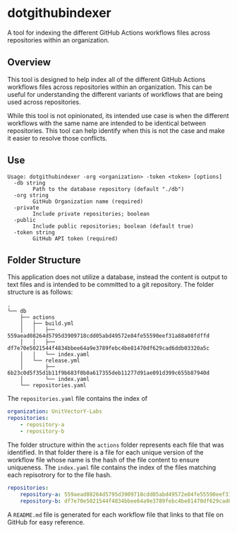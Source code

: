 # dotgithubindexer

A tool for indexing the different GitHub Actions workflows files across repositories within an organization.

## Overview

This tool is designed to help index all of the different GitHub Actions workflows files across repositories within an organization. This can be useful for understanding the different variants of workflows that are being used across repositories.

While this tool is not opinionated, its intended use case is when the different workflows with the same name are intended to be identical between repositories. This tool can help identify when this is not the case and make it easier to resolve those conflicts.

## Use

```text
Usage: dotgithubindexer -org <organization> -token <token> [options]
  -db string
    	Path to the database repository (default "./db")
  -org string
    	GitHub Organization name (required)
  -private
    	Include private repositories; boolean
  -public
    	Include public repositories; boolean (default true)
  -token string
    	GitHub API token (required)
```

## Folder Structure

This application does not utilize a database, instead the content is output to text files and is intended to be committed to a git repository. The folder structure is as follows:

```text
.
└── db
    ├── actions
    │   ├── build.yml
    │   │   ├── 559aead08264d5795d3909718cdd05abd49572e84fe55590eef31a88a08fdffd
    │   │   ├── df7e70e5021544f4834bbee64a9e3789febc4be81470df629cad6ddb03320a5c
    │   │   └── index.yaml
    │   └── release.yml
    │       ├── 6b23c0d5f35d1b11f9b683f0b0a617355deb11277d91ae091d399c655b87940d
    │       └── index.yaml
    └── repositories.yaml
```

The `repositories.yaml` file contains the index of 

```yaml
organization: UnitVectorY-Labs
repositories:
    - repository-a
    - repository-b
```

The folder structure within the `actions` folder represents each file that was identified.  In that folder there is a file for each unique version of the workflow file whose name is the hash of the file content to ensure uniqueness. The `index.yaml` file contains the index of the files matching each repisotrory for to the file hash.

```yaml
repositories:
    repository-a: 559aead08264d5795d3909718cdd05abd49572e84fe55590eef31a88a08fdffd
    repository-b: df7e70e5021544f4834bbee64a9e3789febc4be81470df629cad6ddb03320a5c
```

A `README.md` file is generated for each workflow file that links to that file on GitHub for easy reference.
